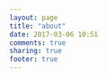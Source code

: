 ```yaml
---
layout: page
title: "about"
date: 2017-03-06 10:51
comments: true
sharing: true
footer: true
---
```

